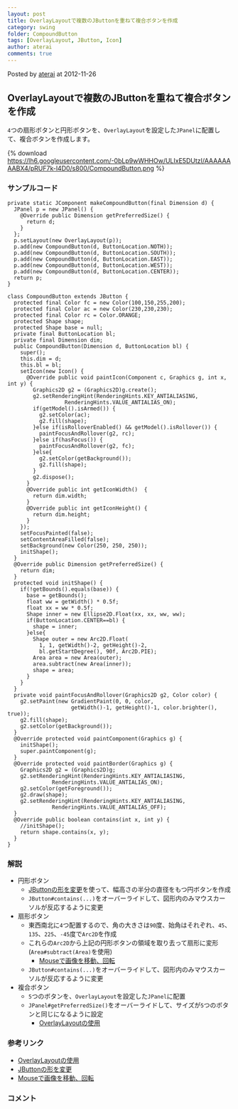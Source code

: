 ```yaml
---
layout: post
title: OverlayLayoutで複数のJButtonを重ねて複合ボタンを作成
category: swing
folder: CompoundButton
tags: [OverlayLayout, JButton, Icon]
author: aterai
comments: true
---
```


Posted by [aterai](http://terai.xrea.jp/aterai.html) at 2012-11-26

## OverlayLayoutで複数のJButtonを重ねて複合ボタンを作成
`4`つの扇形ボタンと円形ボタンを、`OverlayLayout`を設定した`JPanel`に配置して、複合ボタンを作成します。


{% download https://lh6.googleusercontent.com/-0bLp9wWHHOw/ULIxE5DUtzI/AAAAAAAABX4/pRUF7k-l4D0/s800/CompoundButton.png %}

### サンプルコード
<pre class="prettyprint"><code>private static JComponent makeCompoundButton(final Dimension d) {
  JPanel p = new JPanel() {
    @Override public Dimension getPreferredSize() {
      return d;
    }
  };
  p.setLayout(new OverlayLayout(p));
  p.add(new CompoundButton(d, ButtonLocation.NOTH));
  p.add(new CompoundButton(d, ButtonLocation.SOUTH));
  p.add(new CompoundButton(d, ButtonLocation.EAST));
  p.add(new CompoundButton(d, ButtonLocation.WEST));
  p.add(new CompoundButton(d, ButtonLocation.CENTER));
  return p;
}

class CompoundButton extends JButton {
  protected final Color fc = new Color(100,150,255,200);
  protected final Color ac = new Color(230,230,230);
  protected final Color rc = Color.ORANGE;
  protected Shape shape;
  protected Shape base = null;
  private final ButtonLocation bl;
  private final Dimension dim;
  public CompoundButton(Dimension d, ButtonLocation bl) {
    super();
    this.dim = d;
    this.bl = bl;
    setIcon(new Icon() {
      @Override public void paintIcon(Component c, Graphics g, int x, int y) {
        Graphics2D g2 = (Graphics2D)g.create();
        g2.setRenderingHint(RenderingHints.KEY_ANTIALIASING,
                  RenderingHints.VALUE_ANTIALIAS_ON);
        if(getModel().isArmed()) {
          g2.setColor(ac);
          g2.fill(shape);
        }else if(isRolloverEnabled() &amp;&amp; getModel().isRollover()) {
          paintFocusAndRollover(g2, rc);
        }else if(hasFocus()) {
          paintFocusAndRollover(g2, fc);
        }else{
          g2.setColor(getBackground());
          g2.fill(shape);
        }
        g2.dispose();
      }
      @Override public int getIconWidth()  {
        return dim.width;
      }
      @Override public int getIconHeight() {
        return dim.height;
      }
    });
    setFocusPainted(false);
    setContentAreaFilled(false);
    setBackground(new Color(250, 250, 250));
    initShape();
  }
  @Override public Dimension getPreferredSize() {
    return dim;
  }
  protected void initShape() {
    if(!getBounds().equals(base)) {
      base = getBounds();
      float ww = getWidth() * 0.5f;
      float xx = ww * 0.5f;
      Shape inner = new Ellipse2D.Float(xx, xx, ww, ww);
      if(ButtonLocation.CENTER==bl) {
        shape = inner;
      }else{
        Shape outer = new Arc2D.Float(
          1, 1, getWidth()-2, getHeight()-2,
          bl.getStartDegree(), 90f, Arc2D.PIE);
        Area area = new Area(outer);
        area.subtract(new Area(inner));
        shape = area;
      }
    }
  }
  private void paintFocusAndRollover(Graphics2D g2, Color color) {
    g2.setPaint(new GradientPaint(0, 0, color,
                    getWidth()-1, getHeight()-1, color.brighter(), true));
    g2.fill(shape);
    g2.setColor(getBackground());
  }
  @Override protected void paintComponent(Graphics g) {
    initShape();
    super.paintComponent(g);
  }
  @Override protected void paintBorder(Graphics g) {
    Graphics2D g2 = (Graphics2D)g;
    g2.setRenderingHint(RenderingHints.KEY_ANTIALIASING,
              RenderingHints.VALUE_ANTIALIAS_ON);
    g2.setColor(getForeground());
    g2.draw(shape);
    g2.setRenderingHint(RenderingHints.KEY_ANTIALIASING,
              RenderingHints.VALUE_ANTIALIAS_OFF);
  }
  @Override public boolean contains(int x, int y) {
    //initShape();
    return shape.contains(x, y);
  }
}
</code></pre>

### 解説
- 円形ボタン
    - [JButtonの形を変更](http://terai.xrea.jp/Swing/RoundButton.html)を使って、幅高さの半分の直径をもつ円ボタンを作成
    - `JButton#contains(...)`をオーバーライドして、図形内のみマウスカーソルが反応するように変更
- 扇形ボタン
    - 東西南北に`4`つ配置するので、角の大きさは`90`度、始角はそれぞれ、`45`、`135`、`225`、`-45`度で`Arc2D`を作成
    - これらの`Arc2D`から上記の円形ボタンの領域を取り去って扇形に変形(`Area#subtract(Area)`を使用)
        - [Mouseで画像を移動、回転](http://terai.xrea.jp/Swing/MouseDrivenImageRotation.html)
    - `JButton#contains(...)`をオーバーライドして、図形内のみマウスカーソルが反応するように変更
- 複合ボタン
    - `5`つのボタンを、`OverlayLayout`を設定した`JPanel`に配置
    - `JPanel#getPreferredSize()`をオーバーライドして、サイズが`5`つのボタンと同じになるように設定
        - [OverlayLayoutの使用](http://terai.xrea.jp/Swing/OverlayLayout.html)

<!-- dummy comment line for breaking list -->

### 参考リンク
- [OverlayLayoutの使用](http://terai.xrea.jp/Swing/OverlayLayout.html)
- [JButtonの形を変更](http://terai.xrea.jp/Swing/RoundButton.html)
- [Mouseで画像を移動、回転](http://terai.xrea.jp/Swing/MouseDrivenImageRotation.html)

<!-- dummy comment line for breaking list -->

### コメント
